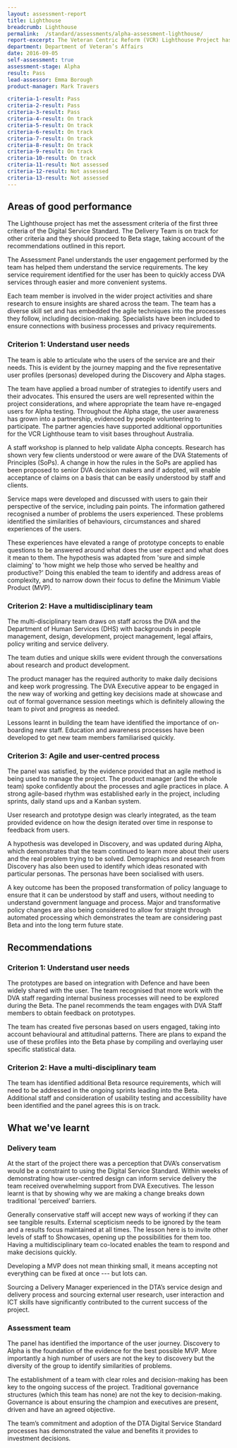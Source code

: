 ```yaml
---
layout: assessment-report
title: Lighthouse				
breadcrumb: Lighthouse		
permalink:	/standard/assessments/alpha-assessment-lighthouse/
report-excerpt: The Veteran Centric Reform (VCR) Lighthouse Project has been approved to progress a deep user engagement.  The Lighthouse is a 20 week project to address a significant pain point for Department of Veterans’ Affairs (DVA) clients.  The service is being developed using the Digital Service Standard with a view to addressing the pain points using digital experience. 
department: Department of Veteran’s Affairs			
date: 2016-09-05
self-assessment: true
assessment-stage: Alpha
result: Pass
lead-assessor: Emma Borough
product-manager: Mark Travers

criteria-1-result: Pass
criteria-2-result: Pass
criteria-3-result: Pass
criteria-4-result: On track
criteria-5-result: On track
criteria-6-result: On track
criteria-7-result: On track
criteria-8-result: On track
criteria-9-result: On track
criteria-10-result: On track
criteria-11-result: Not assessed
criteria-12-result: Not assessed
criteria-13-result: Not assessed
---
```

## Areas of good performance

The Lighthouse project has met the assessment criteria of the first three criteria of the Digital Service Standard. The Delivery Team is on track for other criteria and they should proceed to Beta stage, taking account of the recommendations outlined in this report.

The Assessment Panel understands the user engagement performed by the team has helped them understand the service requirements. The key service requirement identified for the user has been to quickly access DVA services through easier and more convenient systems.

Each team member is involved in the wider project activities and share research to ensure insights are shared across the team. The team has a diverse skill set and has embedded the agile techniques into the processes they follow, including decision-making. Specialists have been included to ensure connections with business processes and privacy requirements.

### Criterion 1: Understand user needs

The team is able to articulate who the users of the service are and their needs. This is evident by the journey mapping and the five representative user profiles (personas) developed during the Discovery and Alpha stages.  

The team have applied a broad number of strategies to identify users and their advocates. This ensured the users are well represented within the project considerations, and where appropriate the team have re-engaged users for Alpha testing.  Throughout the Alpha stage, the user awareness has grown into a partnership, evidenced by people volunteering to participate. The partner agencies have supported additional opportunities for the VCR Lighthouse team to visit bases throughout Australia.

A staff workshop is planned to help validate Alpha concepts. Research has shown very few clients understood or were aware of the DVA Statements of Principles (SoPs). A change in how the rules in the SoPs are applied has been proposed to senior DVA decision makers and if adopted, will enable acceptance of claims on a basis that can be easily understood by staff and clients.

Service maps were developed and discussed with users to gain their perspective of the service, including pain points. The information gathered recognised a number of problems the users experienced. These problems identified the similarities of behaviours, circumstances and shared experiences of the users.  

These experiences have elevated a range of prototype concepts to enable questions to be answered around what does the user expect and what does it mean to them. The hypothesis was adapted from 'sure and simple claiming' to 'how might we help those who served be healthy and productive?' Doing this enabled the team to identify and address areas of complexity, and to narrow down their focus to define the Minimum Viable Product (MVP).

### Criterion 2: Have a multidisciplinary team

The multi-disciplinary team draws on staff across the DVA and the Department of Human Services (DHS) with backgrounds in people management, design, development, project management, legal affairs, policy writing and service delivery.  

The team duties and unique skills were evident through the conversations about research and product development.  

The product manager has the required authority to make daily decisions and keep work progressing. The DVA Executive appear to be engaged in the new way of working and getting key decisions made at showcase and out of formal governance session meetings which is definitely allowing the team to pivot and progress as needed.

Lessons learnt in building the team have identified the importance of on-boarding new staff. Education and awareness processes have been developed to get new team members familiarised quickly. 

### Criterion 3: Agile and user-centred process

The panel was satisfied, by the evidence provided that an agile method is being used to manage the project. The product manager (and the whole team) spoke confidently about the processes and agile practices in place. A strong agile-based rhythm was established early in the project, including sprints, daily stand ups and a Kanban system.

User research and prototype design was clearly integrated, as the team provided evidence on how the design iterated over time in response to feedback from users.

A hypothesis was developed in Discovery, and was updated during Alpha, which demonstrates that the team continued to learn more about their users and the real problem trying to be solved. Demographics and research from Discovery has also been used to identify which ideas resonated with particular personas. The personas have been socialised with users. 

A key outcome has been the proposed transformation of policy language to ensure that it can be understood by staff and users, without needing to understand government language and process. Major and transformative policy changes are also being considered to allow for straight through automated processing which demonstrates the team are considering past Beta and into the long term future state.

## Recommendations

### Criterion 1: Understand user needs

The prototypes are based on integration with Defence and have been widely shared with the user. The team recognised that more work with the DVA staff regarding internal business processes will need to be explored during the Beta. The panel recommends the team engages with DVA Staff members to obtain feedback on prototypes.

The team has created five personas based on users engaged, taking into account behavioural and attitudinal patterns. There are plans to expand the use of these profiles into the Beta phase by compiling and overlaying user specific statistical data. 

### Criterion 2: Have a multi-disciplinary team

The team has identified additional Beta resource requirements, which will need to be addressed in the ongoing sprints leading into the Beta. Additional staff and consideration of usability testing and accessibility have been identified and the panel agrees this is on track. 

## What we've learnt

### Delivery team

At the start of the project there was a perception that DVA’s conservatism would be a constraint to using the Digital Service Standard. Within weeks of demonstrating how user-centred design can inform service delivery the team received overwhelming support from DVA Executives. The lesson learnt is that by showing why we are making a change breaks down traditional ‘perceived’ barriers. 

Generally conservative staff will accept new ways of working if they can see tangible results. External scepticism needs to be ignored by the team and a results focus maintained at all times. The lesson here is to invite other levels of staff to Showcases, opening up the possibilities for them too. Having a multidisciplinary team co-located enables the team to respond and make decisions quickly. 

Developing a MVP does not mean thinking small, it means accepting not everything can be fixed at once --- but lots can.

Sourcing a Delivery Manager experienced in the DTA’s service design and delivery process and sourcing external user research, user interaction and ICT skills have significantly contributed to the current success of the project.

### Assessment team

The panel has identified the importance of the user journey. Discovery to Alpha is the foundation of the evidence for the best possible MVP. More importantly a high number of users are not the key to discovery but the diversity of the group to identify similarities of problems.  

The establishment of a team with clear roles and decision-making has been key to the ongoing success of the project.  Traditional governance structures (which this team has none) are not the key to decision-making. Governance is about ensuring the champion and executives are present, driven and have an agreed objective.

The team’s commitment and adoption of the DTA Digital Service Standard processes has demonstrated the value and benefits it provides to investment decisions.
